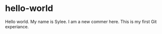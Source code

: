 # hello-world
Hello world. My name is Sylee. I am a new commer here.
This is my first Git experiance.
